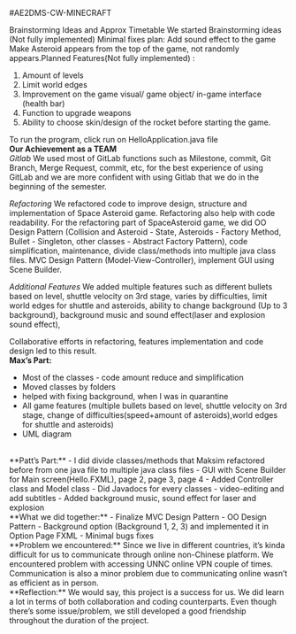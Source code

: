 #AE2DMS-CW-MINECRAFT

Brainstorming Ideas and Approx Timetable 
We started Brainstorming ideas (Not fully implemented)
Minimal fixes plan:
Add sound effect to the game
Make Asteroid appears from the top of the game, not randomly appears.Planned Features(Not fully implemented) :
1. Amount of levels 
2. Limit world edges
3. Improvement on the game visual/ game object/ in-game interface (health bar) 
4. Function to upgrade weapons
5. Ability to choose skin/design of the rocket before starting the game.

To run the program, click run on HelloApplication.java file 
<br/>
**Our Achievement as a TEAM**
<br/>
_Gitlab_
We used most of GitLab functions such as Milestone, commit, Git Branch, Merge Request, commit, etc, for the best experience of using GitLab and we are more confident with using Gitlab that we do in the beginning of the semester. 

_Refactoring_
We refactored code to improve design, structure and implementation of Space Asteroid game. Refactoring also help with code readability. For the refactoring part of SpaceAsteroid game, we did OO Design Pattern (Collision and Asteroid - State, Asteroids - Factory Method, Bullet - Singleton, other classes - Abstract Factory Pattern), code simplification, maintenance, divide class/methods into multiple java class files. MVC Design Pattern (Model-View-Controller), implement GUI using Scene Builder. 

_Additional Features_
We added multiple features such as different bullets based on level, shuttle velocity on 3rd stage, varies by difficulties, limit world edges for shuttle and asteroids, ability to change background (Up to 3 background), background music and sound effect(laser and explosion sound effect),

Collaborative efforts in refactoring, features implementation and code design led to this result. 
<br/>
**Max’s Part:**
- Most of the classes - code amount reduce and simplification 
- Moved classes by folders 
- helped with fixing background, when I was in quarantine 
- All game features (multiple bullets based on level, shuttle velocity on 3rd stage, change of difficulties(speed+amount of asteroids),world edges for shuttle and asteroids) 
- UML diagram
<br/>
**Patt’s Part:**
- I did divide classes/methods that Maksim refactored before from one java file to multiple java class files 
- GUI with Scene Builder for Main screen(Hello.FXML), page 2, page 3, page 4 
- Added Controller class and Model class 
- Did Javadocs for every classes 
- video-editing and add subtitles 
- Added background music, sound effect for laser and explosion 
<br/>
**What we did together:**
- Finalize MVC Design Pattern
- OO Design Pattern 
- Background option (Background 1, 2, 3) and implemented it in Option Page FXML 
- Minimal bugs fixes 
<br/>
**Problem we encountered:**
Since we live in different countries, it’s kinda difficult for us to communicate through online non-Chinese platform. We encountered problem with accessing UNNC online VPN couple of times. Communication is also a minor problem due to communicating online wasn’t as efficient as in person. 
<br/>
**Reflection:**
We would say, this project is a success for us. We did learn a lot in terms of both collaboration and coding counterparts. Even though there’s some issue/problem, we still developed a good friendship throughout the duration of the project.
